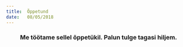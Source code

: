 ```yaml
---
title:  Õppetund
date:   08/05/2018
---
```


### <center>Me töötame sellel õppetükil. Palun tulge tagasi hiljem.</center>